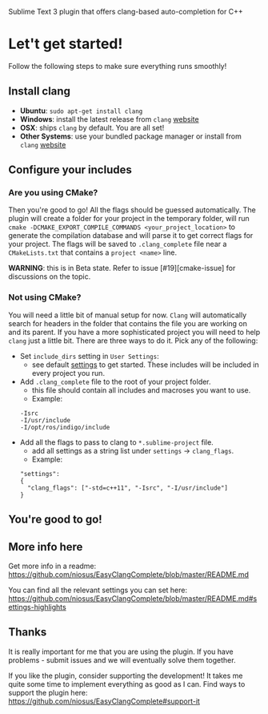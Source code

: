 Sublime Text 3 plugin that offers clang-based auto-completion for C++

# Let't get started! #
Follow the following steps to make sure everything runs smoothly!

## Install clang ##
- **Ubuntu**: `sudo apt-get install clang`
- **Windows**: install the latest release from `clang`
  [website](http://llvm.org/releases/download.html)
- **OSX**: ships `clang` by default. You are all set!
- **Other Systems**: use your bundled package manager or install from `clang`
  [website](http://llvm.org/releases/download.html)

## Configure your includes ##

### Are you using CMake? ###
Then you're good to go! All the flags should be guessed automatically. The
plugin will create a folder for your project in the temporary folder, will run
`cmake -DCMAKE_EXPORT_COMPILE_COMMANDS <your_project_location>` to generate the
compilation database and will parse it to get correct flags for your project.
The flags will be saved to `.clang_complete` file near a `CMakeLists.txt` that
contains a `project <name>` line.

**WARNING**: this is in Beta state. Refer to issue [#19][cmake-issue] for
discussions on the topic.

### Not using CMake? ###
You will need a little bit of manual setup for now. `Clang` will automatically
search for headers in the folder that contains the file you are working on and
its parent. If you have a more sophisticated project you will need to help
`clang` just a little bit. There are three ways to do it. Pick any of the
following:

- Set `include_dirs` setting in `User Settings`:
  + see default [settings](EasyClangComplete.sublime-settings) to get started.
    These includes will be included in every project you run.
- Add `.clang_complete` file to the root of your project folder.
  + this file should contain all includes and macroses you want to use.
  + Example:
  ```
  -Isrc
  -I/usr/include
  -I/opt/ros/indigo/include
  ```
- Add all the flags to pass to clang to `*.sublime-project` file.
  + add all settings as a string list under `settings` -> `clang_flags`.
  + Example:
  ```
  "settings":
  {
    "clang_flags": ["-std=c++11", "-Isrc", "-I/usr/include"]
  }
  ```

## You're good to go! ##

## More info here ##
Get more info in a readme:
https://github.com/niosus/EasyClangComplete/blob/master/README.md

You can find all the relevant settings you can set here:
https://github.com/niosus/EasyClangComplete/blob/master/README.md#settings-highlights

## Thanks ##
It is really important for me that you are using the plugin. If you have
problems - submit issues and we will eventually solve them together.

If you like the plugin, consider supporting the development! It takes me quite
some time to implement everything as good as I can. Find ways to support the
plugin here: https://github.com/niosus/EasyClangComplete#support-it
